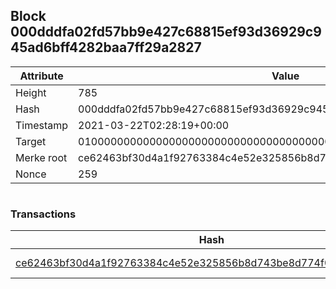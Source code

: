 ## Block 000dddfa02fd57bb9e427c68815ef93d36929c945ad6bff4282baa7ff29a2827

Attribute | Value
--- | ---
Height | 785
Hash | 000dddfa02fd57bb9e427c68815ef93d36929c945ad6bff4282baa7ff29a2827
Timestamp | 2021-03-22T02:28:19+00:00
Target | 0100000000000000000000000000000000000000000000000000000000000000
Merke root | ce62463bf30d4a1f92763384c4e52e325856b8d743be8d774f063b05b89af48f
Nonce | 259

```

```

### Transactions

Hash | Amount
--- | ---
[ce62463bf30d4a1f92763384c4e52e325856b8d743be8d774f063b05b89af48f](ce62463bf30d4a1f92763384c4e52e325856b8d743be8d774f063b05b89af48f.md) | 10.00000000 SKEPTI 
